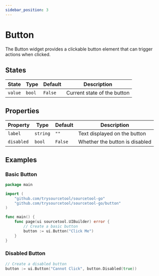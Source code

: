 ```yaml
---
sidebar_position: 3
---
```


# Button

The Button widget provides a clickable button element that can trigger actions when clicked.

## States

| State | Type | Default | Description |
|-------|------|---------|-------------|
| `value` | `bool` | `False` | Current state of the button |

## Properties

| Property | Type | Default | Description |
|----------|------|---------|-------------|
| `label` | `string` | `""` | Text displayed on the button |
| `disabled` | `bool` | `False` | Whether the button is disabled |

## Examples

### Basic Button

```go
package main

import (
    "github.com/trysourcetool/sourcetool-go"
    "github.com/trysourcetool/sourcetool-go/button"
)

func main() {
    func page(ui sourcetool.UIBuilder) error {
        // Create a basic button
        button := ui.Button("Click Me")
    }
}
```

### Disabled Button

```go
// Create a disabled button
button := ui.Button("Cannot Click", button.Disabled(true))
```
